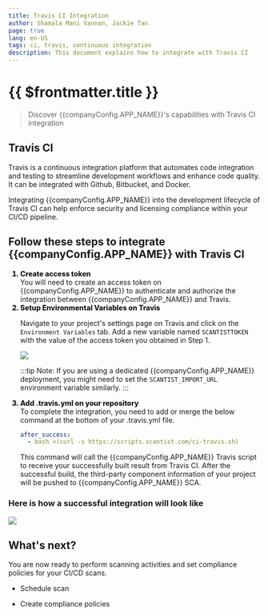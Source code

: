 ```yaml
---
title: Travis CI Integration
author: Shamala Mani Vannan, Jackie Tan
page: true
lang: en-US
tags: ci, travis, continuous integration
description: This document explains how to integrate with Travis CI
---
```


<script setup>
import { companyConfig } from '../../../config/companyConfig.js'
</script>
<style>
    ol > li {
        font-weight: 800;
    }
</style>

<ClientOnly>

# {{ $frontmatter.title }}

> Discover {{companyConfig.APP_NAME}}'s capabilities with Travis CI integration

## Travis CI

Travis is a continuous integration platform that automates code integration and testing to streamline development workflows and enhance code quality. It can be integrated with Github, Bitbucket, and Docker.

Integrating {{companyConfig.APP_NAME}} into the development lifecycle of Travis CI can help enforce security and licensing compliance within your CI/CD pipeline.

## Follow these steps to integrate {{companyConfig.APP_NAME}} with Travis CI

<ol>
<li>Create access token</li>
You will need to create an access token on {{companyConfig.APP_NAME}} to authenticate and authorize the integration between {{companyConfig.APP_NAME}} and Travis.

<li>Setup Environmental Variables on Travis</li>

Navigate to your project's settings page on Travis and click on the `Environment Variables` tab. Add a new variable named `SCANTISTTOKEN` with the value of the access token you obtained in Step 1.

<img src="/images/Build-based-Scan-CICD-Pipeline/travis/step2.1.png" />

:::tip
Note: If you are using a dedicated {{companyConfig.APP_NAME}} deployment, you might need to set the `SCANTIST_IMPORT_URL` environment variable similarly.
:::

<li>Add .travis.yml on your repository</li>
To complete the integration, you need to add or merge the below command at the bottom of your .travis.yml file.

```yaml
after_success:
  - bash <(curl -s https://scripts.scantist.com/ci-travis.sh)
```

This command will call the {{companyConfig.APP_NAME}} Travis script to receive your successfully built result from Travis CI. After the successful build, the third-party component information of your project will be pushed to {{companyConfig.APP_NAME}} SCA.

</ol>

### Here is how a successful integration will look like

<img src="/images/Build-based-Scan-CICD-Pipeline/travis/successful.png" />

## What's next?

You are now ready to perform scanning activities and set compliance policies for your CI/CD scans.

- Schedule scan

- Create compliance policies

</ClientOnly>
